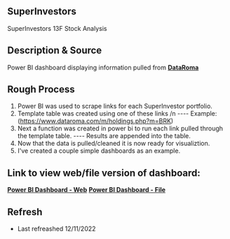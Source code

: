 ## SuperInvestors
SuperInvestors 13F Stock Analysis

## Description & Source
Power BI dashboard displaying information pulled from [**DataRoma**](https://www.dataroma.com/m/home.php)

## Rough Process
  1. Power BI was used to scrape links for each SuperInvestor portfolio.
  2. Template table was created using one of these links /n
  ---- Example: (https://www.dataroma.com/m/holdings.php?m=BRK)
  3. Next a function was created in power bi to run each link pulled through the template table.
  ---- Results are appended into the table.
  4. Now that the data is pulled/cleaned it is now ready for visualiztion.
  5. I've created a couple simple dashboards as an example.
  
## Link to view web/file version of dashboard:
  [**Power BI Dashboard - Web**](https://app.powerbi.com/view?r=eyJrIjoiMGZjM2YzMDUtMGMwNy00MDQ3LWJjMjQtYmMzYWI1YjRiYjlhIiwidCI6IjRkNDJmNmE4LTcyOTctNGRhYS1iZjhiLTVhOGU5ZmJjOTE1MCJ9)
  [**Power BI Dashboard - File**](https://github.com/TaylorMadeData/SuperInvestors/blob/main/SuperInvestors.pbix)
  
## Refresh
  - Last refreashed 12/11/2022
